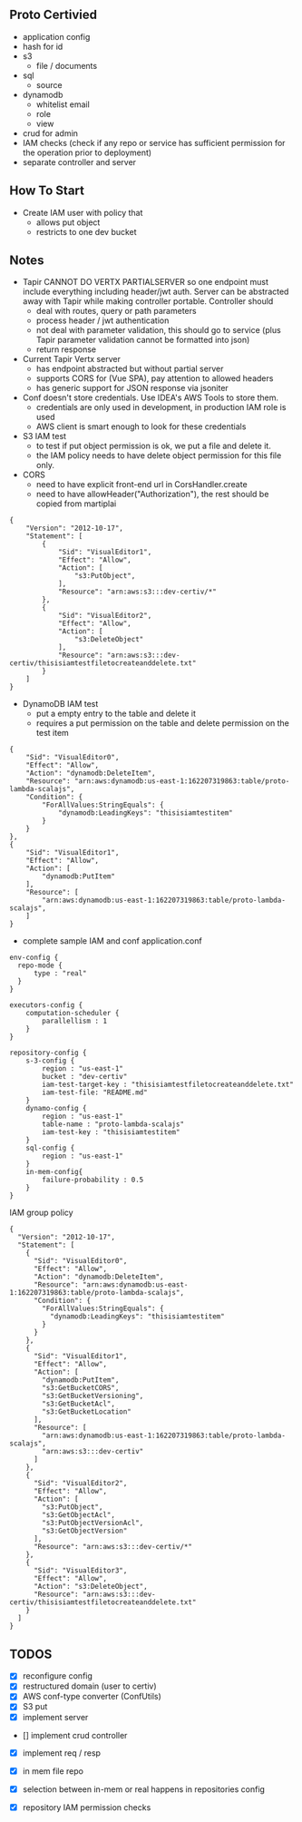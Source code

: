 ## Proto Certivied

- application config
- hash for id
- s3
    - file / documents
- sql
    - source
- dynamodb
    - whitelist email 
    - role
    - view
- crud for admin
- IAM checks (check if any repo or service has sufficient permission for the operation prior to deployment)
- separate controller and server


## How To Start

- Create IAM user with policy that 
    - allows put object
    - restricts to one dev bucket  


## Notes

- Tapir CANNOT DO VERTX PARTIALSERVER so one endpoint must include everything including header/jwt auth. Server can be abstracted away with Tapir while making controller portable. Controller should
    - deal with routes, query or path parameters
    - process header / jwt authentication
    - not deal with parameter validation, this should go to service (plus Tapir parameter validation cannot be formatted into json)
    - return response  
- Current Tapir Vertx server
    - has endpoint abstracted but without partial server
    - supports CORS for (Vue SPA), pay attention to allowed headers
    - has generic support for JSON response via jsoniter
- Conf doesn't store credentials. Use IDEA's AWS Tools to store them. 
    - credentials are only used in development, in production IAM role is used
    - AWS client is smart enough to look for these credentials
- S3 IAM test
    - to test if put object permission is ok, we put a file and delete it. 
    - the IAM policy needs to have delete object permission for this file only.
- CORS
    - need to have explicit front-end url in CorsHandler.create
    - need to have allowHeader("Authorization"), the rest should be copied from martiplai
```
{
    "Version": "2012-10-17",
    "Statement": [
        {
            "Sid": "VisualEditor1",
            "Effect": "Allow",
            "Action": [
                "s3:PutObject",
            ],
            "Resource": "arn:aws:s3:::dev-certiv/*"
        },
        {
            "Sid": "VisualEditor2",
            "Effect": "Allow",
            "Action": [
                "s3:DeleteObject"
            ],
            "Resource": "arn:aws:s3:::dev-certiv/thisisiamtestfiletocreateanddelete.txt"
        }
    ]
}
``` 
- DynamoDB IAM test
    - put a empty entry to the table and delete it
    - requires a put permission on the table and delete permission on the test item

```
{
    "Sid": "VisualEditor0",
    "Effect": "Allow",
    "Action": "dynamodb:DeleteItem",
    "Resource": "arn:aws:dynamodb:us-east-1:162207319863:table/proto-lambda-scalajs",
    "Condition": {
        "ForAllValues:StringEquals": {
            "dynamodb:LeadingKeys": "thisisiamtestitem"
        }
    }
},
{
    "Sid": "VisualEditor1",
    "Effect": "Allow",
    "Action": [
        "dynamodb:PutItem"
    ],
    "Resource": [
        "arn:aws:dynamodb:us-east-1:162207319863:table/proto-lambda-scalajs",
    ]
}
``` 

- complete sample IAM and conf
application.conf
```
env-config {
  repo-mode {
      type : "real"
  }
}

executors-config {
    computation-scheduler {
        parallellism : 1
    }
}

repository-config {
    s-3-config {
        region : "us-east-1"
        bucket : "dev-certiv"
        iam-test-target-key : "thisisiamtestfiletocreateanddelete.txt"
        iam-test-file: "README.md"
    }
    dynamo-config {
        region : "us-east-1"
        table-name : "proto-lambda-scalajs"
        iam-test-key : "thisisiamtestitem"
    }
    sql-config {
        region : "us-east-1"
    }
    in-mem-config{
        failure-probability : 0.5
    }
}
```

IAM group policy
```
{
  "Version": "2012-10-17",
  "Statement": [
    {
      "Sid": "VisualEditor0",
      "Effect": "Allow",
      "Action": "dynamodb:DeleteItem",
      "Resource": "arn:aws:dynamodb:us-east-1:162207319863:table/proto-lambda-scalajs",
      "Condition": {
        "ForAllValues:StringEquals": {
          "dynamodb:LeadingKeys": "thisisiamtestitem"
        }
      }
    },
    {
      "Sid": "VisualEditor1",
      "Effect": "Allow",
      "Action": [
        "dynamodb:PutItem",
        "s3:GetBucketCORS",
        "s3:GetBucketVersioning",
        "s3:GetBucketAcl",
        "s3:GetBucketLocation"
      ],
      "Resource": [
        "arn:aws:dynamodb:us-east-1:162207319863:table/proto-lambda-scalajs",
        "arn:aws:s3:::dev-certiv"
      ]
    },
    {
      "Sid": "VisualEditor2",
      "Effect": "Allow",
      "Action": [
        "s3:PutObject",
        "s3:GetObjectAcl",
        "s3:PutObjectVersionAcl",
        "s3:GetObjectVersion"
      ],
      "Resource": "arn:aws:s3:::dev-certiv/*"
    },
    {
      "Sid": "VisualEditor3",
      "Effect": "Allow",
      "Action": "s3:DeleteObject",
      "Resource": "arn:aws:s3:::dev-certiv/thisisiamtestfiletocreateanddelete.txt"
    }
  ]
}

```

## TODOS

- [x] reconfigure config
- [x] restructured domain (user to certiv)
- [x] AWS conf-type converter (ConfUtils)
- [x] S3 put
- [x] implement server
- [] implement crud controller
- [x] implement req / resp
- [x] in mem file repo 
- [x] selection between in-mem or real happens in repositories config
- [x] repository IAM permission checks
 